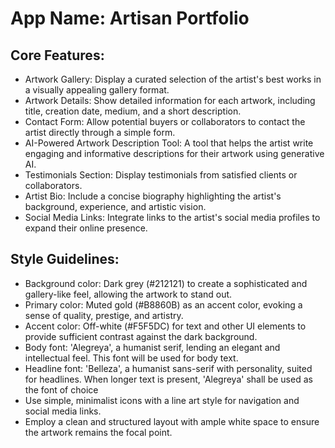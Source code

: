 # **App Name**: Artisan Portfolio

## Core Features:

- Artwork Gallery: Display a curated selection of the artist's best works in a visually appealing gallery format.
- Artwork Details: Show detailed information for each artwork, including title, creation date, medium, and a short description.
- Contact Form: Allow potential buyers or collaborators to contact the artist directly through a simple form.
- AI-Powered Artwork Description Tool: A tool that helps the artist write engaging and informative descriptions for their artwork using generative AI.
- Testimonials Section: Display testimonials from satisfied clients or collaborators.
- Artist Bio: Include a concise biography highlighting the artist's background, experience, and artistic vision.
- Social Media Links: Integrate links to the artist's social media profiles to expand their online presence.

## Style Guidelines:

- Background color: Dark grey (#212121) to create a sophisticated and gallery-like feel, allowing the artwork to stand out.
- Primary color: Muted gold (#B8860B) as an accent color, evoking a sense of quality, prestige, and artistry.
- Accent color: Off-white (#F5F5DC) for text and other UI elements to provide sufficient contrast against the dark background.
- Body font: 'Alegreya', a humanist serif, lending an elegant and intellectual feel. This font will be used for body text.
- Headline font: 'Belleza', a humanist sans-serif with personality, suited for headlines. When longer text is present, 'Alegreya' shall be used as the font of choice
- Use simple, minimalist icons with a line art style for navigation and social media links.
- Employ a clean and structured layout with ample white space to ensure the artwork remains the focal point.